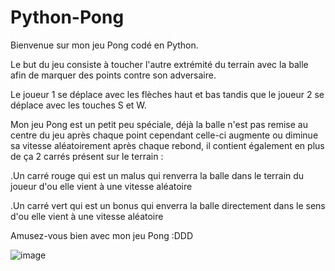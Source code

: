 # Python-Pong


Bienvenue sur mon jeu Pong codé en Python.

Le but du jeu consiste à toucher l'autre extrémité du terrain avec la balle afin de marquer des points contre son adversaire.

Le joueur 1 se déplace avec les flèches haut et bas tandis que le joueur 2 se déplace avec les touches S et W. 

Mon jeu Pong est un petit peu spéciale, déjà la balle n'est pas remise au centre du jeu après chaque point cependant celle-ci augmente ou diminue sa vitesse aléatoirement après chaque rebond, il contient également en plus de ça 2 carrés présent sur le terrain : 

.Un carré rouge qui est un malus qui renverra la balle dans le terrain du joueur d'ou elle vient à une vitesse aléatoire

.Un carré vert qui est un bonus qui enverra la balle directement dans le sens d'ou elle vient à une vitesse aléatoire 

Amusez-vous bien avec mon jeu Pong :DDD

![image](https://user-images.githubusercontent.com/90520293/208256525-b76cfba1-564a-4cfb-bd70-fe7194b3f42f.png)
